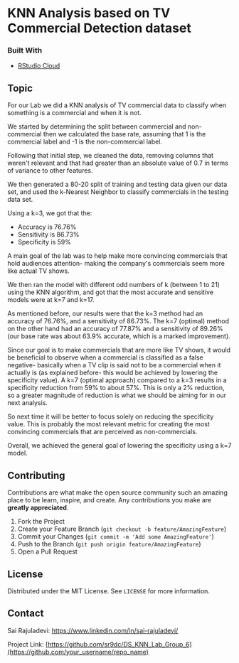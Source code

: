 # KNN Analysis based on TV Commercial Detection dataset

<!--
*** Thanks for checking out my groups text lab. If you have a suggestion
*** that would make this better, please fork the repo and create a pull request
*** or simply open an issue with the tag "enhancement".
-->


### Built With

* [RStudio Cloud](https://rstudio.cloud/)



<!-- GETTING STARTED -->
## Topic
For our Lab we did a KNN analysis of TV commercial data to classify when something is a commercial and when it is not. 

We started by determining the split between commercial and non-commercial then we calculated the base rate, assuming that 1 is the commercial label and -1 is the non-commercial label. 

Following that initial step, we cleaned the data, removing columns that weren't relevant and that had greater than an absolute value of 0.7 in terms of variance to other features. 

We then generated a 80-20 split of training and testing data given our data set, and used the k-Nearest Neighbor to classify commercials in the testing data set. 

Using a k=3, we got that the:
* Accuracy is 76.76%
* Sensitivity is 86.73%
* Specificity is 59% 

A main goal of the lab was to help make more convincing commercials that hold audiences attention- making the company's commercials seem more like actual TV shows. 

We then ran the model with different odd numbers of k (between 1 to 21) using the KNN algorithm, and got that the most accurate and sensitive models were at k=7 and k=17. 

As mentioned before, our results were that the k=3 method had an accuracy of 76.76%, and a sensitivity of 86.73%. The k=7 (optimal) method on the other hand had an accuracy of 77.87% and a sensitivity of 89.26% (our base rate was about 63.9% accurate, which is a marked improvement).

Since our goal is to make commercials that are more like TV shows, it would be beneficial to observe when a commercial is classified as a false negative- basically when a TV clip is said not to be a commercial when it actually is (as explained before- this would be achieved by lowering the specificity value). A k=7 (optimal approach) compared to a k=3 results in a specificity reduction from 59% to about 57%. This is only a 2% reduction, so a greater magnitude of reduction is what we should be aiming for in our next analysis. 

So next time it will be better to focus solely on reducing the specificity value. This is probably the most relevant metric for creating the most convincing commercials that are perceived as non-commercials. 

Overall, we achieved the general goal of lowering the specificity using a k=7 model. 

<!-- CONTRIBUTING -->
## Contributing

Contributions are what make the open source community such an amazing place to be learn, inspire, and create. Any contributions you make are **greatly appreciated**.

1. Fork the Project
2. Create your Feature Branch (`git checkout -b feature/AmazingFeature`)
3. Commit your Changes (`git commit -m 'Add some AmazingFeature'`)
4. Push to the Branch (`git push origin feature/AmazingFeature`)
5. Open a Pull Request



<!-- LICENSE -->
## License

Distributed under the MIT License. See `LICENSE` for more information.



<!-- CONTACT -->
## Contact

Sai Rajuladevi: https://www.linkedin.com/in/sai-rajuladevi/

Project Link: [https://github.com/sr9dc/DS_KNN_Lab_Group_6](https://github.com/your_username/repo_name)






